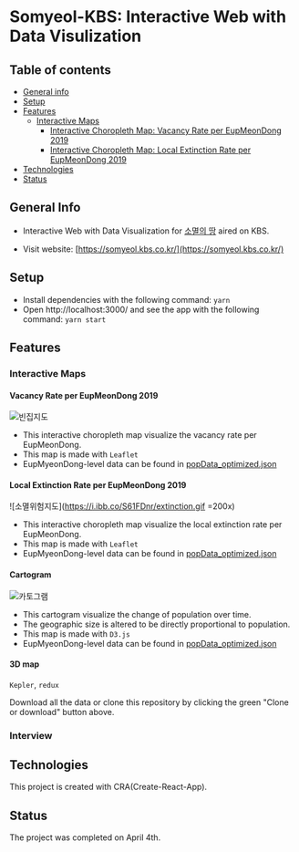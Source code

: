 # Somyeol-KBS: Interactive Web with Data Visulization

## Table of contents

- [General info](#general-info)
- [Setup](#setup)
- [Features](#features)
  - [Interactive Maps](#interactive-maps)
    - [Interactive Choropleth Map: Vacancy Rate per EupMeonDong 2019](#vacancy-rate-per-eupmeondong-2019)
    - [Interactive Choropleth Map: Local Extinction Rate per EupMeonDong 2019](#local-extinction-rate-per-eupmeondong-2019)
- [Technologies](#technologies)
- [Status](#status)

## General Info

- Interactive Web with Data Visualization for [소멸의 땅](http://vod.kbs.co.kr/index.html?source=episode&sname=vod&stype=vod&program_code=T2011-1097&program_id=PS-2021000586-01-000&broadcast_complete_yn=N&local_station_code=00&section_code=05&section_sub_code=06#more) aired on KBS.

- Visit website: [https://somyeol.kbs.co.kr/](https://somyeol.kbs.co.kr/)

## Setup

- Install dependencies with the following command: `yarn`
- Open http://localhost:3000/ and see the app with the following command: `yarn start`

## Features

### Interactive Maps

#### Vacancy Rate per EupMeonDong 2019

![빈집지도](https://i.ibb.co/wzjPbvd/empty-house.gif)

- This interactive choropleth map visualize the vacancy rate per EupMeonDong.
- This map is made with `Leaflet`
- EupMyeonDong-level data can be found in [popData_optimized.json](./components/Chp1/data/popData_optimized.json)

#### Local Extinction Rate per EupMeonDong 2019

![소멸위험지도](https://i.ibb.co/S61FDnr/extinction.gif =200x)

- This interactive choropleth map visualize the local extinction rate per EupMeonDong.
- This map is made with `Leaflet`
- EupMyeonDong-level data can be found in [popData_optimized.json](./components/Chp1/data/popData_optimized.json)

#### Cartogram

![카토그램](https://i.ibb.co/DtgBwVM/cartogram.gif)

- This cartogram visualize the change of population over time.
- The geographic size is altered to be directly proportional to population.
- This map is made with `D3.js`
- EupMyeonDong-level data can be found in [popData_optimized.json](./components/Chp1/data/popData_optimized.json)

#### 3D map

`Kepler`, `redux`

Download all the data or clone this repository by clicking the green "Clone or download" button above.

### Interview

## Technologies

This project is created with CRA(Create-React-App).

## Status

The project was completed on April 4th.
